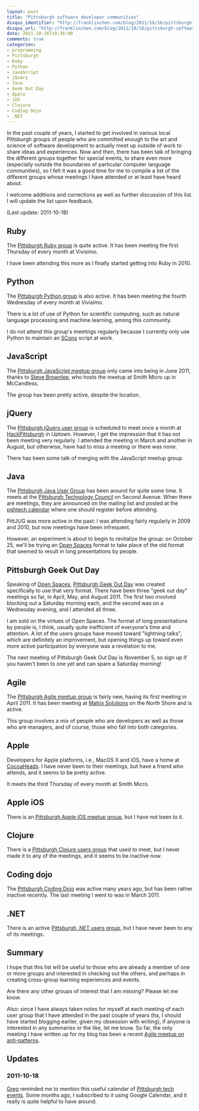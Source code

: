 ```yaml
---
layout: post
title: "Pittsburgh software developer communities"
disqus_identifier: "http://franklinchen.com/blog/2011/10/16/pittsburgh-software-developer-communities/"
disqus_url: "http://franklinchen.com/blog/2011/10/16/pittsburgh-software-developer-communities/"
date: 2011-10-16T19:38:00
comments: true
categories:
- programming
- Pittsburgh
- Ruby
- Python
- JavaScript
- jQuery
- Java
- Geek Out Day
- Apple
- iOS
- Clojure
- Coding Dojo
- .NET
---
```

In the past couple of years, I started to get involved in various local Pittsburgh groups of people who are committed enough to the art and science of software development to actually meet up outside of work to share ideas and experiences. Now and then, there has been talk of bringing the different groups together for special events, to share even more (especially outside the boundaries of particular computer language communities), so I felt it was a good time for me to compile a list of the different groups whose meetings I have attended or at least have heard about.

I welcome additions and corrections as well as further discussion of this list. I will update the list upon feedback.

(Last update: 2011-10-18)

<!--more-->

## Ruby

The [Pittsburgh Ruby group](http://pghrb.org/) is quite active. It has been meeting the first Thursday of every month at Vivisimo.

I have been attending this more as I finally started getting into Ruby in 2010.

## Python

The [Pittsburgh Python group](http://pghpython.org/) is also active. It has been meeting the fourth Wednesday of every month at Vivisimo.

There is a lot of use of Python for scientific computing, such as natural language processing and machine learning, among this community.

I do not attend this group's meetings regularly because I currently only use Python to maintain an [SCons](http://www.scons.org/) script at work.

## JavaScript

The [Pittsburgh JavaScript meetup group](http://www.meetup.com/Pittsburgh-JavaScript-Developers/) only came into being in June 2011, thanks to [Steve Brownlee](http://www.fusioncube.net/), who hosts the meetup at Smith Micro up in McCandless.

The group has been pretty active, despite the location.

## jQuery

The [Pittsburgh jQuery user group](http://www.jburgh.com/) is scheduled to meet once a month at [HackPittsburgh](http://www.hackpittsburgh.org/) in Uptown. However, I get the impression that it has not been meeting very regularly. I attended the meeting in March and another in August, but otherwise, have had to miss a meeting or there was none.

There has been some talk of merging with the JavaScript meetup group.

## Java

The [Pittsburgh Java User Group](http://java.net/projects/pittjug/) has been around for quite some time. It meets at the [Pittsburgh Technology Council](http://www.pghtech.org/) on Second Avenue. When there are meetings, they are announced on the mailing list and posted at the [pghtech calendar](http://www.pghtech.org/events/default.aspx) where one should register before attending.

PittJUG was more active in the past: I was attending fairly regularly in 2009 and 2010, but now meetings have been infrequent.

However, an experiment is about to begin to revitalize the group: on October 25, we'll be trying an [Open Spaces](http://www.pghgeekoutday.com/home/open-spaces) format to take place of the old format that seemed to result in long presentations by people.

## Pittsburgh Geek Out Day

Speaking of [Open Spaces](http://www.pghgeekoutday.com/home/open-spaces), [Pittsburgh Geek Out Day](http://www.pghgeekoutday.com/) was created specifically to use that very format. There have been three "geek out day" meetings so far, in April, May, and August 2011. The first two involved blocking out a Saturday morning each, and the second was on a Wednesday evening, and I attended all three.

I am sold on the virtues of Open Spaces. The format of long presentations by people is, I think, usually quite inefficient of everyone's time and attention. A lot of the users groups have moved toward "lightning talks", which are definitely an improvement, but opening things up toward even more active participation by everyone was a revelation to me.

The next meeting of Pittsburgh Geek Out Day is November 5, so sign up if you haven't been to one yet and can spare a Saturday morning!

## Agile

The [Pittsburgh Agile meetup group](http://www.meetup.com/PittsburghAgile/) is fairly new, having its first meeting in April 2011. It has been meeting at [Matrix Solutions](http://www.matrixformedia.com/) on the North Shore and is active.

This group involves a mix of people who are developers as well as those who are managers, and of course, those who fall into both categories.

## Apple

Developers for Apple platforms, i.e., MacOS X and iOS, have a home at [CocoaHeads](http://cocoaheads.org/us/PittsburghPennsylvania/index.html).  I have never been to their meetings, but have a friend who attends, and it seems to be pretty active.

It meets the third Thursday of every month at Smith Micro.

## Apple iOS

There is an [Pittsburgh Apple iOS meetup group](http://www.meetup.com/iPhone-iPad-Mobile-App-Developers-Pittsburgh-Meetup/), but I have not been to it.

## Clojure

There is a [Pittsburgh Clojure users group](http://www.meetup.com/Clojure-PGH/) that used to meet, but I never made it to any of the meetings, and it seems to be inactive now.

## Coding dojo

The [Pittsburgh Coding Dojo](http://tech.groups.yahoo.com/group/PghCodingDojo/) was active many years ago, but has been rather inactive recently. The last meeting I went to was in March 2011.

## .NET

There is an active [Pittsburgh .NET users group](http://pghdotnet.org/), but I have never been to any of its meetings.

## Summary

I hope that this list will be useful to those who are already a member of one or more groups and interested in checking out the others, and perhaps in creating cross-group learning experiences and events.

Are there any other groups of interest that I am missing? Please let me know.

Also: since I have always taken notes for myself at each meeting of each user group that I have attended in the past couple of years (ha, I should have started blogging earlier, given my obsession with writing), if anyone is interested in any summaries or the like, let me know. So far, the only meeting I have written up for my blog has been a recent [Agile meetup on anti-patterns](/blog/2011/10/14/agile-anti-patterns/).

## Updates
### 2011-10-18

[Greg](http://twitter.com/akinsgre) reminded me to mention this useful calendar of [Pittsburgh tech events](http://pghtechevents.com/). Some months ago, I subscribed to it using Google Calendar, and it really is quite helpful to have around.
